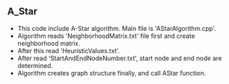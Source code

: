 ## A_Star 

- This code include A-Star algorithm. Main file is 'AStarAlgorithm.cpp'.
- Algorithm reads 'NeighborhoodMatrix.txt' file first and create neighborhood matrix.
- After this read 'HeuristicValues.txt'.
- After read 'StartAndEndNodeNumber.txt', start node and end node are determined.
- Algorithm creates graph structure finally, and call AStar function.

